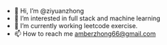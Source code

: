 - 👋 Hi, I’m @ziyuanzhong
- 👀 I’m interested in full stack and  machine learning
- 🌱 I’m currently working leetcode exercise.
- 📫 How to reach me amberzhong66@gmail.com

<!---
ziyuanzhong/ziyuanzhong is a ✨ special ✨ repository because its `README.md` (this file) appears on your GitHub profile.
You can click the Preview link to take a look at your changes.
--->
